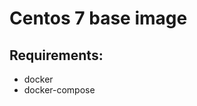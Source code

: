 <h1>
	Centos 7 base image
</h1>

<h2>
	Requirements:
</h2>
<ul>
	<li>docker</li>
	<li>docker-compose</li>
</ul>